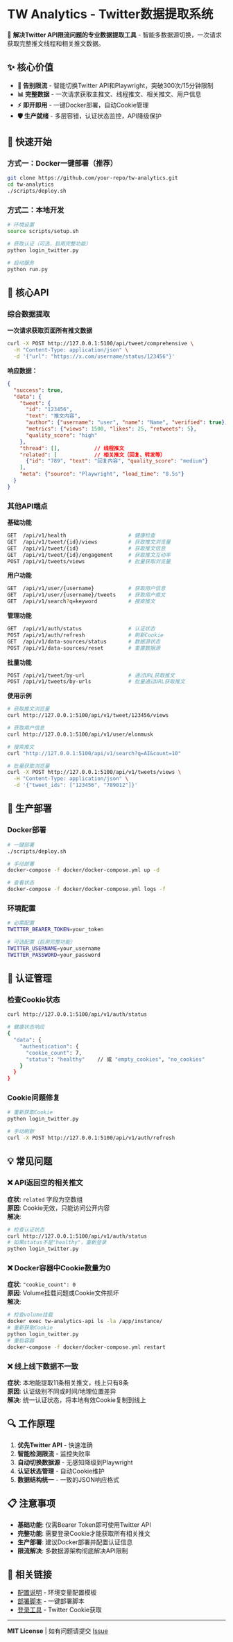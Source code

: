 # TW Analytics - Twitter数据提取系统

🚀 **解决Twitter API限流问题的专业数据提取工具** - 智能多数据源切换，一次请求获取完整推文线程和相关推文数据。

## ✨ 核心价值

- **🔄 告别限流** - 智能切换Twitter API和Playwright，突破300次/15分钟限制
- **📊 完整数据** - 一次请求获取主推文、线程推文、相关推文、用户信息
- **⚡ 即开即用** - 一键Docker部署，自动Cookie管理
- **🛡️ 生产就绪** - 多层容错，认证状态监控，API降级保护

## 🚀 快速开始

### 方式一：Docker一键部署（推荐）
```bash
git clone https://github.com/your-repo/tw-analytics.git
cd tw-analytics
./scripts/deploy.sh
```

### 方式二：本地开发
```bash
# 环境设置
source scripts/setup.sh

# 获取认证（可选，启用完整功能）
python login_twitter.py

# 启动服务
python run.py
```

## 📡 核心API

### 综合数据提取
**一次请求获取页面所有推文数据**

```bash
curl -X POST http://127.0.0.1:5100/api/tweet/comprehensive \
  -H "Content-Type: application/json" \
  -d '{"url": "https://x.com/username/status/123456"}'
```

**响应数据：**
```json
{
  "success": true,
  "data": {
    "tweet": {
      "id": "123456",
      "text": "推文内容",
      "author": {"username": "user", "name": "Name", "verified": true},
      "metrics": {"views": 1500, "likes": 25, "retweets": 5},
      "quality_score": "high"
    },
    "thread": [],           // 线程推文
    "related": [            // 相关推文（回复、转发等）
      {"id": "789", "text": "回复内容", "quality_score": "medium"}
    ],
    "meta": {"source": "Playwright", "load_time": "8.5s"}
  }
}
```

### 其他API端点

**基础功能**
```bash
GET  /api/v1/health                    # 健康检查
GET  /api/v1/tweet/{id}/views          # 获取推文浏览量
GET  /api/v1/tweet/{id}                # 获取推文信息
GET  /api/v1/tweet/{id}/engagement     # 获取推文互动率
POST /api/v1/tweets/views              # 批量获取浏览量
```

**用户功能**
```bash
GET  /api/v1/user/{username}           # 获取用户信息
GET  /api/v1/user/{username}/tweets    # 获取用户推文
GET  /api/v1/search?q=keyword          # 搜索推文
```

**管理功能**
```bash
GET  /api/v1/auth/status               # 认证状态
POST /api/v1/auth/refresh              # 刷新Cookie
GET  /api/v1/data-sources/status       # 数据源状态
POST /api/v1/data-sources/reset        # 重置数据源
```

**批量功能**
```bash
POST /api/v1/tweet/by-url              # 通过URL获取推文
POST /api/v1/tweets/by-urls            # 批量通过URL获取推文
```

**使用示例**
```bash
# 获取推文浏览量
curl http://127.0.0.1:5100/api/v1/tweet/123456/views

# 获取用户信息
curl http://127.0.0.1:5100/api/v1/user/elonmusk

# 搜索推文
curl "http://127.0.0.1:5100/api/v1/search?q=AI&count=10"

# 批量获取浏览量
curl -X POST http://127.0.0.1:5100/api/v1/tweets/views \
  -H "Content-Type: application/json" \
  -d '{"tweet_ids": ["123456", "789012"]}'
```

## 🐳 生产部署

### Docker部署
```bash
# 一键部署
./scripts/deploy.sh

# 手动部署
docker-compose -f docker/docker-compose.yml up -d

# 查看状态
docker-compose -f docker/docker-compose.yml logs -f
```

### 环境配置
```bash
# 必需配置
TWITTER_BEARER_TOKEN=your_token

# 可选配置（启用完整功能）
TWITTER_USERNAME=your_username  
TWITTER_PASSWORD=your_password
```

## 🔧 认证管理

### 检查Cookie状态
```bash
curl http://127.0.0.1:5100/api/v1/auth/status

# 健康状态响应
{
  "data": {
    "authentication": {
      "cookie_count": 7,
      "status": "healthy"    // 或 "empty_cookies", "no_cookies"
    }
  }
}
```

### Cookie问题修复
```bash
# 重新获取Cookie
python login_twitter.py

# 手动刷新
curl -X POST http://127.0.0.1:5100/api/v1/auth/refresh
```

## 💡 常见问题

### ❌ API返回空的相关推文
**症状**: `related` 字段为空数组  
**原因**: Cookie无效，只能访问公开内容  
**解决**: 
```bash
# 检查认证状态
curl http://127.0.0.1:5100/api/v1/auth/status
# 如果status不是"healthy"，重新登录
python login_twitter.py
```

### ❌ Docker容器中Cookie数量为0
**症状**: `"cookie_count": 0`  
**原因**: Volume挂载问题或Cookie文件损坏  
**解决**:
```bash
# 检查volume挂载
docker exec tw-analytics-api ls -la /app/instance/
# 重新获取Cookie
python login_twitter.py
# 重启容器
docker-compose -f docker/docker-compose.yml restart
```

### ❌ 线上线下数据不一致
**症状**: 本地能提取11条相关推文，线上只有8条  
**原因**: 认证级别不同或时间/地理位置差异  
**解决**: 统一认证状态，将本地有效Cookie复制到线上

## 🔍 工作原理

1. **优先Twitter API** - 快速准确
2. **智能检测限流** - 监控失败率  
3. **自动切换数据源** - 无感知降级到Playwright
4. **认证状态管理** - 自动Cookie维护
5. **数据结构统一** - 一致的JSON响应格式

## 📋 注意事项

- **基础功能**: 仅需Bearer Token即可使用Twitter API
- **完整功能**: 需要登录Cookie才能获取所有相关推文
- **生产部署**: 建议Docker部署并配置认证信息
- **限流解决**: 多数据源架构彻底解决API限制

## 🔗 相关链接

- [配置说明](.env.example) - 环境变量配置模板
- [部署脚本](scripts/deploy.sh) - 一键部署脚本
- [登录工具](login_twitter.py) - Twitter Cookie获取

---

**MIT License** | 如有问题请提交 [Issue](https://github.com/StrawberryFlavor/tw-analytics/issues)
